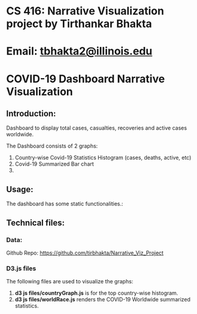 # CS 416: Narrative Visualization project by Tirthankar Bhakta
# Email: tbhakta2@illinois.edu
# COVID-19 Dashboard Narrative Visualization

## Introduction:

Dashboard to display total cases, casualties, recoveries and active cases worldwide. 

The Dashboard consists of 2 graphs: 

1. Country-wise Covid-19 Statistics Histogram (cases, deaths, active, etc)
2. Covid-19 Summarized Bar chart
3. 


## Usage: 

The dashboard has some static functionalities.:


## Technical files: 

### Data:

Github Repo: https://github.com/tirbhakta/Narrative_Viz_Project


### D3.js files

The following files are used to visualize the graphs: 

1. **d3 js files/countryGraph.js** is for the top country-wise histogram. 
2. **d3 js files/worldRace.js** renders the COVID-19 Worldwide summarized statistics.




